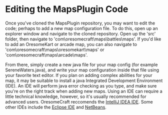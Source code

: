 Editing the MapsPlugin Code
===========================

Once you've cloned the MapsPlugin repository, you may want to edit the code; perhaps to add a new map configuration file.
To do this, open up an explorer window and navigate to the cloned repository.
Open up the 'src' folder, then navigate to 'com\oresomecraft\maps\battles\maps'. If you'd like to add an OresomeKart or arcade map, you can also navigate to 'com\oresomecraft\maps\oresomekart\maps' or 'com\oresomecraft\maps\arcade\maps'.

From there, simply create a new java file for your map config (for example SereneWaters.java), and write your map configuration inside that file using your favorite text editor.
If you plan on adding complex abilities for your map, it may be suitable to install a java Integrated Development Environment (IDE). An IDE will perform java error checking as you type, and make sure you're on the right track when adding new maps.
Using an IDE can require a little technical knowledge, however, so it's usually recommended for advanced users. OresomeCraft reccomends the [IntelliJ IDEA IDE](http://www.jetbrains.com/idea/).
Some other IDEs include the [Eclipse IDE](http://www.eclipse.org/) and [NetBeans](https://netbeans.org/).